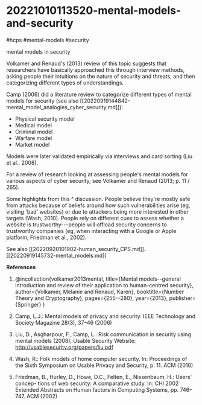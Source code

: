 # 20221010113520-mental-models-and-security
#hcps #mental-models #security

mental models in security 

Volkamer and Renaud's (2013) review of this topic suggests that researchers
have basically approached this through interview methods, asking people their
intuitions on the nature of security and threats, and then categorizing
different types of understandings.

Camp (2006) did a literature review to categorize different types of mental
models for security (see also [[20220919144842-mental_model_analogies_cyber_security.md]]):

* Physical security model
* Medical model
* Criminal model
* Warfare model
* Market model

Models were later validated empirically via interviews and card sorting (Liu et
al., 2008).

For a review of research looking at assessing people's mental models for various aspects of cyber security, see Volkamer and Renaud (2013; p. 11 / 265). 

Some highlights from this ^ discussion. People believe they're mostly safe from
attacks because of beliefs around how such vulnerabilities arise (eg, visiting
'bad' websites) or due to attackers being more interested in other targets
(Wash, 2010). People rely on different cues to assess whether a website is
trustworthy---people will offload security concerns to trustworthy companies
(eg, when interacting with a Google or Apple platform; Friedman et al., 2002).

See also [[20220920101902-human_security_CPS.md]].  
[[20220919145732-mental_models.md]]

**References**


1. @incollection{volkamer2013mental,
  title={Mental models--general introduction and review of their application to human-centred security},
  author={Volkamer, Melanie and Renaud, Karen},
  booktitle={Number Theory and Cryptography},
  pages={255--280},
  year={2013},
  publisher={Springer}
}

2. Camp, L.J.: Mental models of privacy and security. IEEE Technology and
Society Magazine 28(3), 37–46 (2006)

3. Liu, D., Asgharpour, F., Camp, L.: Risk communication in security using
mental models (2008), Usable Security Website:
http://usablesecurity.org/papers/liu.pdf

4. Wash, R.: Folk models of home computer security. In: Proceedings of the
Sixth Symposium on Usable Privacy and Security, p. 11. ACM (2010)

5. Friedman, B., Hurley, D., Howe, D.C., Felten, E., Nissenbaum, H.: Users’
concep- tions of web security: A comparative study. In: CHI 2002 Extended
Abstracts on Human factors in Computing Systems, pp. 746–747. ACM (2002)
